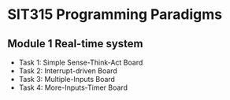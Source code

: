 # SIT315 Programming Paradigms
## Module 1 Real-time system
- Task 1: Simple Sense-Think-Act Board
- Task 2: Interrupt-driven Board
- Task 3: Multiple-Inputs Board
- Task 4: More-Inputs-Timer Board
